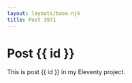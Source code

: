 ```yaml
---
layout: layouts/base.njk
title: Post 3971
---
```


# Post {{ id }}

This is post {{ id }} in my Eleventy project.
